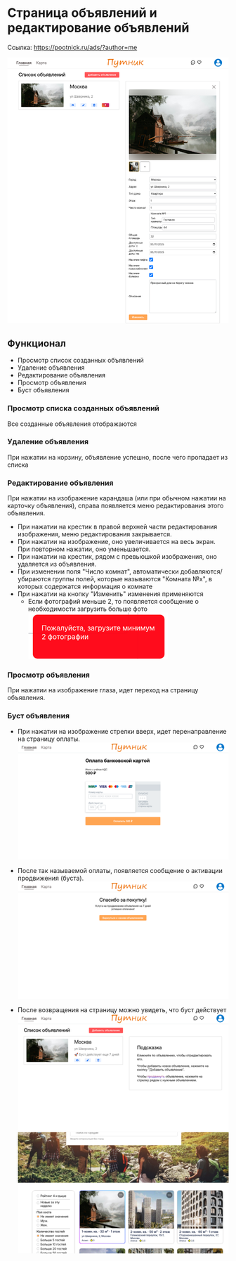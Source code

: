 # Страница объявлений и редактирование объявлений

Ссылка: https://pootnick.ru/ads/?author=me

![Страница редактирования объявлений](assets/page.png)

## Функционал

-   Просмотр список созданных объявлений
-   Удаление объявления
-   Редактирование объявления
-   Просмотр объявления
-   Буст объявления

### Просмотр списка созданных объявлений

Все созданные объявления отображаются

### Удаление объявления

При нажатии на корзину, объявление успешно, после чего пропадает из списка

### Редактирование объявления

При нажатии на изображение карандаша (или при обычном нажатии на карточку объявления), справа появляется меню редактирования этого объявления.

-   При нажатии на крестик в правой верхней части редактирования изображения, меню редактирования закрывается.
-   При нажатии на изображение, оно увеличивается на весь экран. При повторном нажатии, оно уменьшается.
-   При нажатии на крестик, рядом с превьюшкой изображения, оно удаляется из объявления.
-   При изменении поля "Число комнат", автоматически добавляются/убираются группы полей, которые называются "Комната №x", в которых содержатся информация о комнате
-   При нажатии на кнопку "Изменить" изменения применяются
    -   Если фотографий меньше 2, то появляется сообщение о необходимости загрузить больше фото  
        ![alt text](assets/alert.png)

### Просмотр объявления

При нажатии на изображение глаза, идет переход на страницу объявления.

### Буст объявления

-   При нажатии на изображение стрелки вверх, идет перенаправление на страницу оплаты.
    ![payment page](assets/payment.png)

-   После так называемой оплаты, появляется сообщение о активации продвижения (буста).  
    ![payment page](assets/success.png)
-   После возвращения на страницу можно увидеть, что буст действует  
    ![ad list page with boosted ad](assets/page-with-boosted.png)
    ![main page with boost](assets/main-page-with-boost.png)
